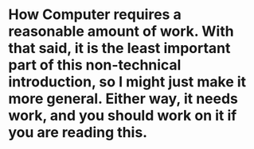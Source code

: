 # How Computer requires a reasonable amount of work. With that said, it is the least important part of this non-technical introduction, so I might just make it more general. Either way, it needs work, and you should work on it if you are reading this.
